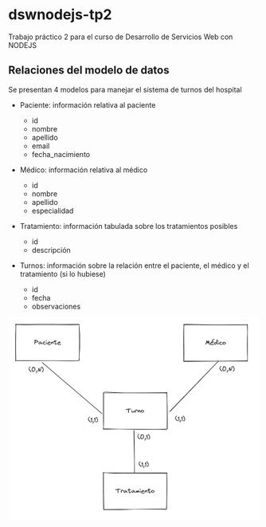 # dswnodejs-tp2

Trabajo práctico 2 para el curso de Desarrollo de Servicios Web con NODEJS

## Relaciones del modelo de datos

Se presentan 4 modelos para manejar el sistema de turnos del hospital
- Paciente: información relativa al paciente
  - id
  - nombre
  - apellido
  - email
  - fecha_nacimiento

- Médico: información relativa al médico
  - id
  - nombre
  - apellido
  - especialidad

- Tratamiento: información tabulada sobre los tratamientos posibles
  - id
  - descripción

- Turnos: información sobre la relación entre el paciente, el médico y el tratamiento (si lo hubiese)
  - id
  - fecha
  - observaciones

![](Relaciones.png)
